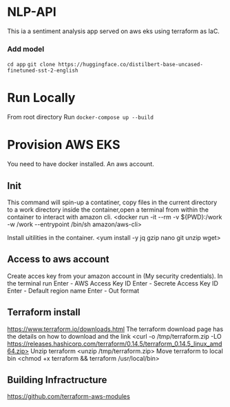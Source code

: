 # NLP-API

This ia a sentiment analysis app served on aws eks using terraform as IaC.

### Add model
```cd app```
```git clone https://huggingface.co/distilbert-base-uncased-finetuned-sst-2-english```

# Run Locally
From root directory
Run ```docker-compose up --build```

# Provision AWS EKS

You need to have docker installed.
An aws account.
## Init

This command will spin-up a contatiner, copy files in the current directory
to a work directory inside the container,open a terminal from within the container to interact with amazon cli.
<docker run -it --rm -v ${PWD}:/work -w /work --entrypoint /bin/sh amazon/aws-cli>

Install uitilities in the container.
<yum install -y jq gzip nano git unzip wget>

## Access to aws account
Create acces key from your amazon account in (My security credentials).
In the terminal run <aws configure>
Enter - AWS Access Key ID
Enter - Secrete Access Key ID
Enter - Default region name
Enter - Out format

## Terraform install 
https://www.terraform.io/downloads.html
The terraform download page has the details on how to download and the link
<curl -o /tmp/terraform.zip -LO https://releases.hashicorp.com/terraform/0.14.5/terraform_0.14.5_linux_amd64.zip>
Unzip terraform
<unzip /tmp/terraform.zip>
Move terraform to local bin
<chmod +x terraform && terraform /usr/local/bin>

## Building Infractructure

https://github.com/terraform-aws-modules

